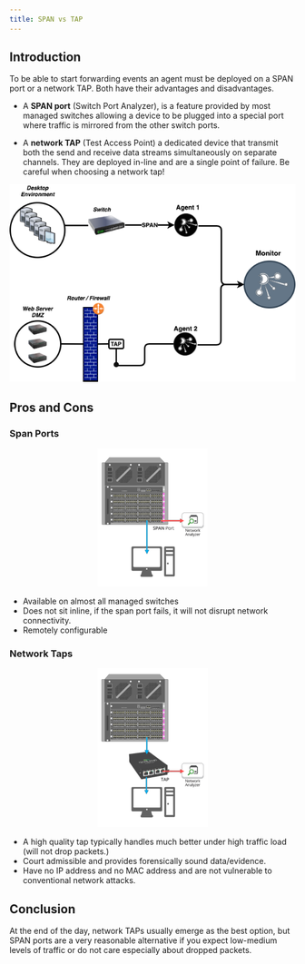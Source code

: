 ```yaml
---
title: SPAN vs TAP
---
```


## Introduction

To be able to start forwarding events an agent must be deployed on a SPAN port or a network TAP. Both have their advantages and disadvantages.

- A **SPAN port** (Switch Port Analyzer), is a feature provided by most managed switches allowing a device to be plugged into a special port where traffic is mirrored from the other switch ports.

- A **network TAP** (Test Access Point) a dedicated device that transmit both the send and receive data streams simultaneously on separate channels. They are deployed in-line and are a single point of failure. Be careful when choosing a network tap!

<center>
    <img src="/data/img/example_deployment.png">
</center>

## Pros and Cons

### Span Ports
<p align="center">
    <img src="/data/img/span_diagram.png" />
</p>

- Available on almost all managed switches
- Does not sit inline, if the span port fails, it will not disrupt network connectivity.
- Remotely configurable

### Network Taps

<p align="center">
    <img src="/data/img/tap_diagram.png" />
</p>

- A high quality tap typically handles much better under high traffic load (will not drop packets.)
- Court admissible and provides forensically sound data/evidence.
- Have no IP address and no MAC address and are not vulnerable to conventional network attacks.

## Conclusion

At the end of the day, network TAPs usually emerge as the best option, but SPAN ports are a very reasonable alternative if you expect low-medium levels of traffic or do not care especially about dropped packets.